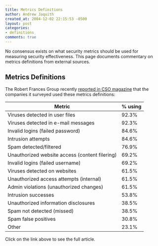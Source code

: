 ```yaml
---
title: Metrics Definitions
author: Andrew Jaquith
created_at: 2004-12-02 22:15:53 -0500
layout: post
categories:
- definitions
comments: true
---
```

No consensus exists on what security metrics should be used for measuring security effectiveness. This page documents commentary on metrics definitions from external sources.

## Metrics Definitions
The Robert Frances Group recently [reported in CSO magazine](http://www.csoonline.com/analyst/report2412.html) that the companies it surveyed used these metrics definitions:

<table class="table table-stripes"><thead><tr><th>Metric</th><th>% using</th></tr></thead>
<tr><td>Viruses detected in user files</td><td>92.3%</td></tr>
<tr><td>Viruses detected in e-mail messages</td><td>92.3%</td></tr>
<tr><td>Invalid logins (failed password)</td><td>84.6%</td></tr>
<tr><td>Intrusion attempts</td><td>84.6%</td></tr>
<tr><td>Spam detected/filtered</td><td>76.9%</td></tr>
<tr><td>Unauthorized website access (content filering)</td><td>69.2%</td></tr>
<tr><td>Invalid logins (failed username)</td><td>69.2%</td></tr>
<tr><td>Viruses detected on websites</td><td>61.5%</td></tr>
<tr><td>Unauthorized access attempts (internal)</td><td>61.5%</td></tr>
<tr><td>Admin violations (unauthorized changes)</td><td>61.5%</td></tr>
<tr><td>Intrusion successes</td><td>53.8%</td></tr>
<tr><td>Unauthorized information disclosures</td><td>38.5%</td></tr>
<tr><td>Spam not detected (missed)</td><td>38.5%</td></tr>
<tr><td>Spam false positives</td><td>30.8%</td></tr>
<tr><td>Other</td><td>23.1%</td></tr>
</table>

Click on the link above to see the full article.
